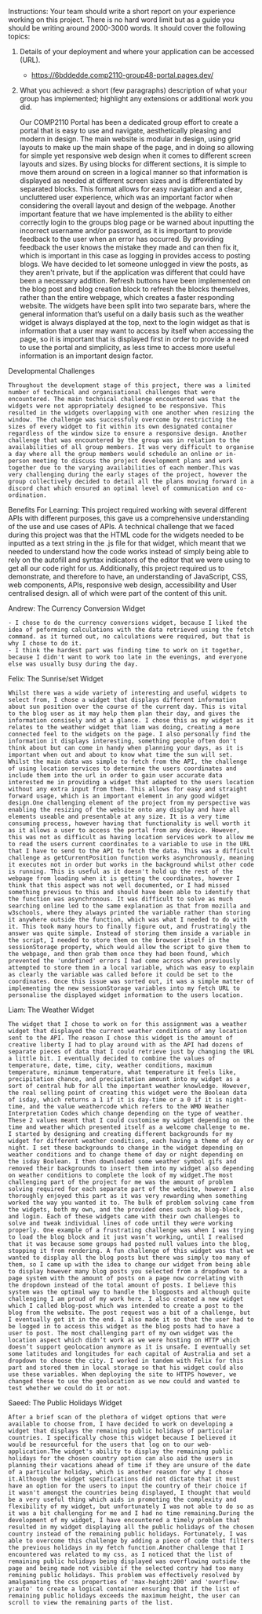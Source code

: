 Instructions:
Your team should write a short report on your experience working on this project. There is no hard word limit but as a guide you should be writing around 2000-3000 words. It should cover the following topics:

1. Details of your deployment and where your application can be accessed (URL).
    - https://6bddedde.comp2110-group48-portal.pages.dev/

2. What you achieved: a short (few paragraphs) description of what your group has implemented; highlight any extensions or additional work you did.

   Our COMP2110 Portal has been a dedicated group effort to create a portal that is easy to use and navigate, aesthetically pleasing and modern in design. The main website is modular in design, using grid layouts to make up the main shape of the page, and in doing so allowing for simple yet responsive web design when it comes to different screen layouts and sizes. By using blocks for different sections, it is simple to move them around on screen in a logical manner so that information is displayed as needed at different screen sizes and is differentiated by separated blocks. This format allows for easy navigation and a clear, uncluttered user experience, which was an important factor when considering the overall layout and design of the webpage. 
   Another important feature that we have implemented is the ability to either correctly login to the groups blog page or be warned about inputting the incorrect username and/or password, as it is important to provide feedback to the user when an error has occurred. By providing feedback the user knows the mistake they made and can then fix it, which is important in this case as logging in provides access to posting blogs. We have decided to let someone unlogged in view the posts, as they aren't private, but if the application was different that could have been a necessary addition.
   Refresh buttons have been implemented on the blog post and blog creation block to refresh the blocks themselves, rather than the entire webpage, which creates a faster responding website.
   The widgets have been split into two separate bars, where the general information that’s useful on a daily basis such as the weather widget is always displayed at the top, next to the login widget as that is information that a user may want to access by itself when accessing the page, so it is important that is displayed first in order to provide a need to use the portal and simplicity, as less time to access more useful information is an important design factor.





 Developmental Challenges

    Throughout the development stage of this project, there was a limited number of technical and organisational challenges that were encountered. The main technical challenge encountered was that the widgets were not appropriately designed to be responsive. This resulted in the widgets overlapping with one another when resizing the window. The challenge was successfuly overcome by restricting the sizes of every widget to fit within its own designated container regardless of the window size to ensure a responsive design. Another challenge that was encountered by the group was in relation to the availabilities of all group members. It was very difficult to organise a day where all the group members would schedule an online or in-person meeting to discuss the project development plans and work together due to the varying availabilities of each member.This was very challenging during the early stages of the project, however the group collectively decided to detail all the plans moving forward in a discord chat which ensured an optimal level of communication and co-ordination.

Benefits For Learning:
    This project required working with several different APIs with different purposes, this gave us a comprehensive understanding of the use and use cases of APIs. A technical challenge that we faced during this project was that the HTML code for the widgets needed to be inputted as a text string in the .js file for that widget, which meant that we needed to understand how the code works instead of simply being able to rely on the autofill and syntax indicators of the editor that we were using to get all our code right for us. Additionally, this project required us to demonstrate, and therefore to have, an understanding of JavaScript, CSS, web components, APIs, responsive web design, accessibility and User centralised design. all of which were part of the content of this unit.

 Andrew: The Currency Conversion Widget

    - I chose to do the currency conversions widget, because I liked the idea of peforming calculations with the data retrieved using the fetch command. as it turned out, no calculations were required, but that is why I chose to do it.
    - I think the hardest part was finding time to work on it together, because I didn't want to work too late in the evenings, and everyone else was usually busy during the day.

Felix: The Sunrise/set Widget
    
    Whilst there was a wide variety of interesting and useful widgets to select from, I chose a widget that displays different information about sun position over the course of the current day. This is vital to the blog user as it may help them plan their day, and gives the information consisely and at a glance. I chose this as my widget as it relates to the weather widget that liam was doing, creating a more connected feel to the widgets on the page. I also personally find the information it displays interesting, something people often don't think about but can come in handy when planning your days, as it is important when out and about to know what time the sun will set. Whilst the main data was simple to fetch from the API, the challenge of using location services to determine the users coordinates and include them into the url in order to gain user accurate data interested me in providing a widget that adapted to the users location without any extra input from them. This allows for easy and straight forward usage, which is an important element in any good widget design.One challenging element of the project from my perspective was enabling the resizing of the website onto any display and have all elements useable and presentable at any size. It is a very time consuming process, however having that functionality is well worth it as it allows a user to access the portal from any device. However, this was not as difficult as having location services work to allow me to read the users current coordinates to a variable to use in the URL that I have to send to the API to fetch the data. This was a difficult challenge as getCurrentPosition function works asynchronously, meaning it executes not in order but works in the background whilst other code is running. This is useful as it doesn't hold up the rest of the webpage from loading when it is getting the coordinates, however I think that this aspect was not well documented, or I had missed something previous to this and should have been able to identify that the function was asynchronous. It was difficult to solve as much searching online led to the same explanation as that from mozilla and w3schools, where they always printed the variable rather than storing it anywhere outside the function, which was what I needed to do with it. This took many hours to finally figure out, and frustratingly the answer was quite simple. Instead of storing them inside a variable in the script, I needed to store them on the browser itself in the sessionStorage property, which would allow the script to give them to the webpage, and then grab them once they had been found, which prevented the 'undefined' errors I had come across when previously attempted to store them in a local variable, which was easy to explain as clearly the variable was called before it could be set to the coordinates. Once this issue was sorted out, it was a simple matter of implementing the new sessionStorage variables into my fetch URL to personalise the displayed widget information to the users location.

 Liam: The Weather Widget

    The widget that I chose to work on for this assignment was a weather widget that displayed the current weather conditions of any location sent to the API. The reason I chose this widget is the amount of creative liberty I had to play around with as the API had dozens of separate pieces of data that I could retrieve just by changing the URL a little bit. I eventually decided to combine the values of temperature, date, time, city, weather conditions, maximum temperature, minimum temperature, what temperature it feels like, precipitation chance, and precipitation amount into my widget as a sort of central hub for all the important weather knowledge. However, the real selling point of creating this widget were the Boolean data of isday, which returns a 1 if it is day-time or a 0 if it is night-time, and the value weathercode which refers to the WMO Weather Interpretation Codes which change depending on the type of weather. These 2 values meant that I could customise my widget depending on the time and weather which presented itself as a welcome challenge to me. I started by designing and creating different backgrounds for my widget for different weather conditions, each having a theme of day or night. I set these backgrounds to change in the widget depending on weather conditions and to change theme of day or night depending on the isday Boolean. I then downloaded some weather symbol gifs and removed their backgrounds to insert them into my widget also depending on weather conditions to complete the look of my widget.The most challenging part of the project for me was the amount of problem solving required for each separate part of the website, however I also thoroughly enjoyed this part as it was very rewarding when something worked the way you wanted it to. The bulk of problem solving came from the widgets, both my own, and the provided ones such as blog-block, and login. Each of these widgets came with their own challenges to solve and tweak individual lines of code until they were working properly. One example of a frustrating challenge was when I was trying to load the blog block and it just wasn’t working, until I realised that it was because some groups had posted null values into the blog, stopping it from rendering. A fun challenge of this widget was that we wanted to display all the blog posts but there was simply too many of them, so I came up with the idea to change our widget from being able to display however many blog posts you selected from a dropdown to a page system with the amount of posts on a page now correlating with the dropdown instead of the total amount of posts. I believe this system was the optimal way to handle the blogposts and although quite challenging I am proud of my work here. I also created a new widget which I called blog-post which was intended to create a post to the blog from the website. The post request was a bit of a challenge, but I eventually got it in the end. I also made it so that the user had to be logged in to access this widget as the blog posts had to have a user to post. The most challenging part of my own widget was the location aspect which didn’t work as we were hosting on HTTP which doesn’t support geolocation anymore as it is unsafe. I eventually set some latitudes and longitudes for each capital of Australia and set a dropdown to choose the city. I worked in tandem with Felix for this part and stored them in local storage so that his widget could also use these variables. When deploying the site to HTTPS however, we changed these to use the geolocation as we now could and wanted to test whether we could do it or not.

 Saeed: The Public Holidays Widget

    After a brief scan of the plethora of widget options that were available to choose from, I have decided to work on developing a widget that displays the remaining public holidays of particular countries. I specifically chose this widget because I believed it would be resourceful for the users that log on to our web-application.The widget's ability to display the remaining public holidays for the chosen country option can also aid the users in planning their vacations ahead of time if they are unsure of the date of a particular holiday, which is another reason for why I chose it.Although the widget specifications did not dictate that it must have an option for the users to input the country of their choice if it wasn't amongst the countries being displayed, I thought that would be a very useful thing which aids in promoting the complexity and flexibility of my widget, but unfortunately I was not able to do so as it was a bit challenging for me and I had no time remaining.During the development of my widget, I have encountered a timely problem that resulted in my widget displaying all the public holidays of the chosen country instead of the remaining public holidays. Fortunately, I was able to overcome this challenge by adding a piece of code that filters the previous holidays in my fetch function.Another challenge that I encountered was related to my css, as I noticed that the list of remaining public holidays being displayed was overflowing outside the page and being made not visible if the selected contry had too many remining public holidays. This problem was effectively resolved by amalgamating the css properties of 'max-height:200' and 'overflow-y:auto' to create a logical container ensuring that if the list of remaining public holidays exceeds the maximum height, the user can scroll to view the remaining parts of the list.